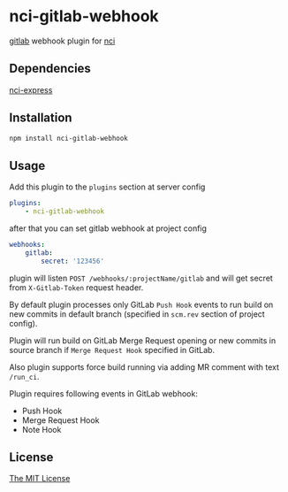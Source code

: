 # nci-gitlab-webhook

[gitlab](https://gitlab.com) webhook plugin for [nci](https://github.com/node-ci/nci)

## Dependencies

[nci-express](https://github.com/node-ci/nci-express)

## Installation

```sh
npm install nci-gitlab-webhook
```

## Usage

Add this plugin to the `plugins` section at server config

```yml
plugins:
    - nci-gitlab-webhook
```

after that you can set gitlab webhook at project config

```yml
webhooks:
    gitlab:
        secret: '123456'
```

plugin will listen `POST /webhooks/:projectName/gitlab` and will get secret
from ```X-Gitlab-Token``` request header.

By default plugin processes only GitLab `Push Hook` events to run build
on new commits in default branch (specified in `scm.rev` section of project
config).

Plugin will run build on GitLab Merge Request opening or new commits in
source branch if `Merge Request Hook` specified in GitLab.

Also plugin supports force build running via adding MR comment with text
`/run_ci`.

Plugin requires following events in GitLab webhook:

- Push Hook
- Merge Request Hook
- Note Hook

## License

[The MIT License](https://raw.githubusercontent.com/node-ci/nci-gitlab-webhook/master/LICENSE)
